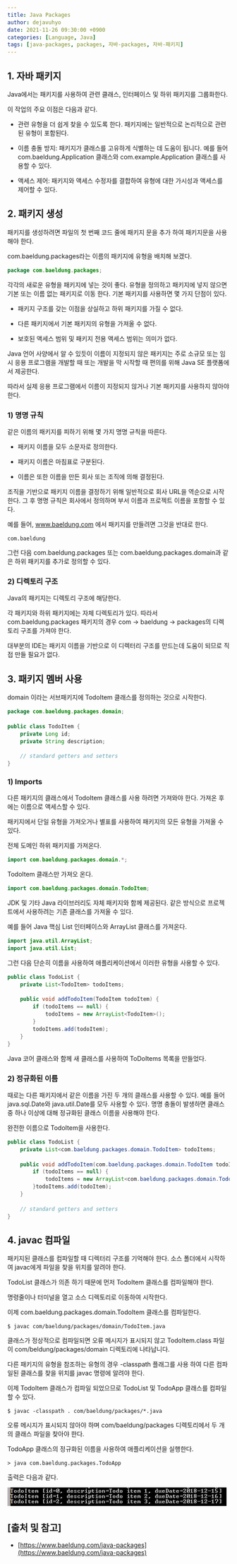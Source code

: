 ```yaml
---
title: Java Packages
author: dejavuhyo
date: 2021-11-26 09:30:00 +0900
categories: [Language, Java]
tags: [java-packages, packages, 자바-packages, 자바-패키지]
---
```


## 1. 자바 패키지
Java에서는 패키지를 사용하여 관련 클래스, 인터페이스 및 하위 패키지를 그룹화한다.

이 작업의 주요 이점은 다음과 같다.

* 관련 유형을 더 쉽게 찾을 수 있도록 한다. 패키지에는 일반적으로 논리적으로 관련된 유형이 포함된다.

* 이름 충돌 방지: 패키지가 클래스를 고유하게 식별하는 데 도움이 됩니다. 예를 들어 com.baeldung.Application 클래스와 com.example.Application 클래스를 사용할 수 있다.

* 액세스 제어: 패키지와 액세스 수정자를 결합하여 유형에 대한 가시성과 액세스를 제어할 수 있다.

## 2. 패키지 생성
패키지를 생성하려면 파일의 첫 번째 코드 줄에 패키지 문을 추가 하여 패키지문을 사용해야 한다.

com.baeldung.packages라는 이름의 패키지에 유형을 배치해 보겠다.

```java
package com.baeldung.packages;
```

각각의 새로운 유형을 패키지에 넣는 것이 좋다. 유형을 정의하고 패키지에 넣지 않으면 기본 또는 이름 없는 패키지로 이동 한다. 기본 패키지를 사용하면 몇 가지 단점이 있다.

* 패키지 구조를 갖는 이점을 상실하고 하위 패키지를 가질 수 없다.

* 다른 패키지에서 기본 패키지의 유형을 가져올 수 없다.

* 보호된 액세스 범위 및 패키지 전용 액세스 범위는 의미가 없다.

Java 언어 사양에서 알 수 있듯이 이름이 지정되지 않은 패키지는 주로 소규모 또는 임시 응용 프로그램을 개발할 때 또는 개발을 막 시작할 때 편의를 위해 Java SE 플랫폼에서 제공한다.

따라서 실제 응용 프로그램에서 이름이 지정되지 않거나 기본 패키지를 사용하지 않아야 한다.

### 1) 명명 규칙
같은 이름의 패키지를 피하기 위해 몇 가지 명명 규칙을 따른다.

* 패키지 이름을 모두 소문자로 정의한다.

* 패키지 이름은 마침표로 구분된다.

* 이름은 또한 이름을 만든 회사 또는 조직에 의해 결정된다.

조직을 기반으로 패키지 이름을 결정하기 위해 일반적으로 회사 URL을 역순으로 시작한다. 그 후 명명 규칙은 회사에서 정의하며 부서 이름과 프로젝트 이름을 포함할 수 있다.

예를 들어, www.baeldung.com 에서 패키지를 만들려면 그것을 반대로 한다.

```text
com.baeldung
```

그런 다음 com.baeldung.packages 또는 com.baeldung.packages.domain과 같은 하위 패키지를 추가로 정의할 수 있다.

### 2) 디렉토리 구조
Java의 패키지는 디렉토리 구조에 해당한다.

각 패키지와 하위 패키지에는 자체 디렉토리가 있다. 따라서 com.baeldung.packages 패키지의 경우 com → baeldung → packages의 디렉토리 구조를 가져야 한다.

대부분의 IDE는 패키지 이름을 기반으로 이 디렉터리 구조를 만드는데 도움이 되므로 직접 만들 필요가 없다.

## 3. 패키지 멤버 사용
domain 이라는 서브패키지에 TodoItem 클래스를 정의하는 것으로 시작한다.

```java
package com.baeldung.packages.domain;

public class TodoItem {
    private Long id;
    private String description;
    
    // standard getters and setters
}
```

### 1) Imports
다른 패키지의 클래스에서 TodoItem 클래스를 사용 하려면 가져와야 한다. 가져온 후에는 이름으로 액세스할 수 있다.

패키지에서 단일 유형을 가져오거나 별표를 사용하여 패키지의 모든 유형을 가져올 수 있다.

전체 도메인 하위 패키지를 가져온다.

```java
import com.baeldung.packages.domain.*;
```

TodoItem 클래스만 가져오 온다.

```java
import com.baeldung.packages.domain.TodoItem;
```

JDK 및 기타 Java 라이브러리도 자체 패키지와 함께 제공된다. 같은 방식으로 프로젝트에서 사용하려는 기존 클래스를 가져올 수 있다.

예를 들어 Java 핵심 List 인터페이스와 ArrayList 클래스를 가져온다.

```java
import java.util.ArrayList;
import java.util.List;
```

그런 다음 단순히 이름을 사용하여 애플리케이션에서 이러한 유형을 사용할 수 있다.

```java
public class TodoList {
    private List<TodoItem> todoItems;

    public void addTodoItem(TodoItem todoItem) {
        if (todoItems == null) {
            todoItems = new ArrayList<TodoItem>();
        }
        todoItems.add(todoItem);
    }
}
```

Java 코어 클래스와 함께 새 클래스를 사용하여 ToDoItems 목록을 만들었다.

### 2) 정규화된 이름
때로는 다른 패키지에서 같은 이름을 가진 두 개의 클래스를 사용할 수 있다. 예를 들어 java.sql.Date와 java.util.Date를 모두 사용할 수 있다. 명명 충돌이 발생하면 클래스 중 하나 이상에 대해 정규화된 클래스 이름을 사용해야 한다.

완전한 이름으로 TodoItem을 사용한다.

```java
public class TodoList {
    private List<com.baeldung.packages.domain.TodoItem> todoItems;

    public void addTodoItem(com.baeldung.packages.domain.TodoItem todoItem) {
        if (todoItems == null) {
            todoItems = new ArrayList<com.baeldung.packages.domain.TodoItem>();
        }todoItems.add(todoItem);
    }

    // standard getters and setters
}
```

## 4. javac 컴파일
패키지된 클래스를 컴파일할 때 디렉터리 구조를 기억해야 한다. 소스 폴더에서 시작하여 javac에게 파일을 찾을 위치를 알려야 한다.

TodoList 클래스가 의존 하기 때문에 먼저 TodoItem 클래스를 컴파일해야 한다.

명령줄이나 터미널을 열고 소스 디렉토리로 이동하여 시작한다.

이제 com.baeldung.packages.domain.TodoItem 클래스를 컴파일한다.

```shell
$ javac com/baeldung/packages/domain/TodoItem.java
```

클래스가 정상적으로 컴파일되면 오류 메시지가 표시되지 않고 TodoItem.class 파일이 com/beldung/packages/domain 디렉토리에 나타납니다.

다른 패키지의 유형을 참조하는 유형의 경우 -classpath 플래그를 사용 하여 다른 컴파일된 클래스를 찾을 위치를 javac 명령에 알려야 한다.

이제 TodoItem 클래스가 컴파일 되었으므로 TodoList 및 TodoApp 클래스를 컴파일할 수 있다.

```shell
$ javac -classpath . com/baeldung/packages/*.java
```

오류 메시지가 표시되지 않아야 하며 com/baeldung/packages 디렉토리에서 두 개의 클래스 파일을 찾아야 한다.

TodoApp 클래스의 정규화된 이름을 사용하여 애플리케이션을 실행한다.

```shell
> java com.baeldung.packages.TodoApp
```

출력은 다음과 같다.

![packages](/assets/img/2021-11-26-java-packages/packages.png)

## [출처 및 참고]
* [https://www.baeldung.com/java-packages](https://www.baeldung.com/java-packages)
